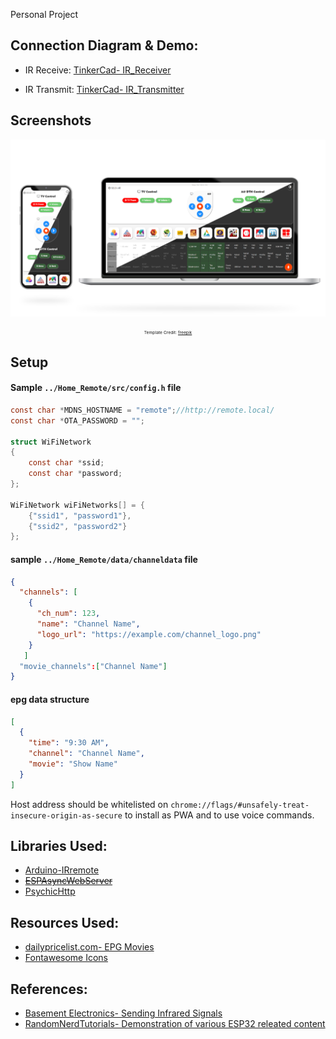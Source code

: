 Personal Project
## Connection Diagram & Demo:
- IR Receive: [TinkerCad- IR_Receiver](https://www.tinkercad.com/things/c8LqrfZuHpZ)

- IR Transmit: [TinkerCad- IR_Transmitter](https://www.tinkercad.com/things/cOmIBrUoD2K)

## Screenshots

![Screenshots](/Screenshot.png)

<center><small><small><small><small>

Template Credit: [freepik](https://www.freepik.com/free-psd/laptop-smartphone-composition-transparent-background_143806137.htm#query=computer%20tablet%20phone&position=48&from_view=keyword&track=ais_user&uuid=d7f4f6c3-e634-4ce3-a6d8-0eeff29f52b2 "Image by Vectonauta")
</small></small></small></small></center>

## Setup 
#### Sample `../Home_Remote/src/config.h` file
```c
const char *MDNS_HOSTNAME = "remote";//http://remote.local/
const char *OTA_PASSWORD = "";

struct WiFiNetwork
{
    const char *ssid;
    const char *password;
};

WiFiNetwork wiFiNetworks[] = {
    {"ssid1", "password1"},
    {"ssid2", "password2"}
};
```
#### sample `../Home_Remote/data/channeldata` file

```json
{
  "channels": [
    {
      "ch_num": 123,
      "name": "Channel Name",
      "logo_url": "https://example.com/channel_logo.png"
    }
   ]
  "movie_channels":["Channel Name"]
}
```
#### epg data structure
```json
[
  {
    "time": "9:30 AM",
    "channel": "Channel Name",
    "movie": "Show Name"
  }
]
  ```

Host address should be whitelisted on `chrome://flags/#unsafely-treat-insecure-origin-as-secure` to install as PWA and to use voice commands.


## Libraries Used:
- [Arduino-IRremote](https://github.com/Arduino-IRremote/Arduino-IRremote)
- [~~ESPAsyncWebServer~~](https://github.com/me-no-dev/ESPAsyncWebServer)
- [PsychicHttp](https://github.com/hoeken/PsychicHttp)

## Resources Used:
- [dailypricelist.com- EPG Movies](https://dailypricelist.com/malayalam-tv-movies-list-today.php)
- [Fontawesome Icons](https://fontawesome.com/)


## References:
- [Basement Electronics- Sending Infrared Signals](https://youtu.be/2k7lWihdlFY)
- [RandomNerdTutorials- Demonstration of various ESP32 releated content](https://randomnerdtutorials.com/)

